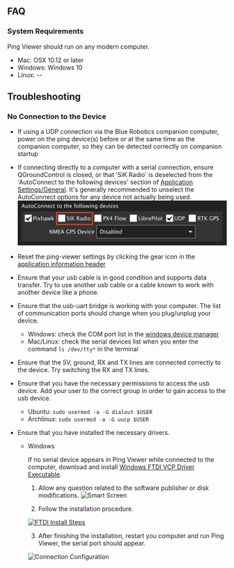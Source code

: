 ## FAQ

### System Requirements

Ping Viewer should run on any modern computer.

- Mac: OSX 10.12 or later
- Windows: Windows 10
- Linux: --

## Troubleshooting

### No Connection to the Device

- If using a UDP connection via the Blue Robotics companion computer, power on the ping device(s) before or at the same time as the companion computer, so they can be detected correctly on companion startup
- If connecting directly to a computer with a serial connection, ensure QGroundControl is closed, or that 'SiK Radio' is deselected from the 'AutoConnect to the following devices' section of [Application Settings/General](https://docs.qgroundcontrol.com/master/en/SettingsView/General.html). It's generally recommended to unselect the AutoConnect options for any device not actually being used.
![QGC AutoConnect options with SiK Radio deselected](images/external/qgc-autoconnect.png)
- Reset the ping-viewer settings by clicking the gear icon in the [application information header](application-information.md#header-buttons)
- Ensure that your usb cable is in good condition and supports data transfer. Try to use another usb cable or a cable known to work with another device like a phone.
- Ensure that the usb-uart bridge is working with your computer. The list of communication ports should change when you plug/unplug your device.
  - Windows: check the COM port list in the [windows device manager](https://en.wikipedia.org/wiki/Device_Manager)
  - Mac/Linux: check the serial devices list when you enter the command `ls /dev/tty*` in the terminal
- Ensure that the 5V, ground, RX and TX lines are connected correctly to the device. Try switching the RX and TX lines.
- Ensure that you have the necessary permissions to access the usb device. Add your user to the correct group in order to gain access to the usb device.

   - Ubuntu: `sudo usermod -a -G dialout $USER`
   - Archlinux: `sudo usermod -a -G uucp $USER`

- Ensure that you have installed the necessary drivers.
  - Windows

    If no serial device appears in Ping Viewer while connected to the computer, download and install [Windows FTDI VCP Driver Executable](https://cdn.sparkfun.com/assets/learn_tutorials/7/4/CDM21228_Setup.exe).

    1. Allow any question related to the software publisher or disk modifications.
    ![Smart Screen](https://i.imgur.com/rqY8YJA.jpg)

    2. Follow the installation procedure.
    
    [![FTDI Install Steps](https://imgur.com/r2psVwz.jpg)](https://imgur.com/r2psVwz.jpg)

    3. After finishing the installation, restart you computer and run Ping Viewer, the serial port should appear.

    ![Connection Configuration](https://i.imgur.com/yKfPuJx.jpg)

